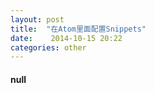 ```yaml
---
layout: post
title:  "在Atom里面配置Snippets"
date:    2014-10-15 20:22
categories: other
---
```


#### null
